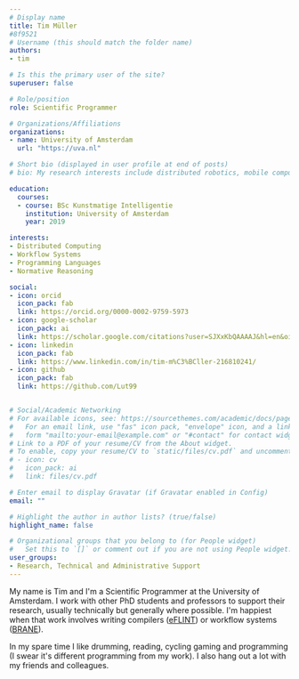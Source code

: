 ```yaml
---
# Display name
title: Tim Müller
#8f9521
# Username (this should match the folder name)
authors:
- tim

# Is this the primary user of the site?
superuser: false

# Role/position
role: Scientific Programmer

# Organizations/Affiliations
organizations:
- name: University of Amsterdam
  url: "https://uva.nl"

# Short bio (displayed in user profile at end of posts)
# bio: My research interests include distributed robotics, mobile computing and programmable matter.

education:
  courses:
  - course: BSc Kunstmatige Intelligentie
    institution: University of Amsterdam
    year: 2019

interests:
- Distributed Computing
- Workflow Systems
- Programming Languages
- Normative Reasoning

social:
- icon: orcid
  icon_pack: fab
  link: https://orcid.org/0000-0002-9759-5973
- icon: google-scholar
  icon_pack: ai
  link: https://scholar.google.com/citations?user=SJXxKbQAAAAJ&hl=en&oi=sra
- icon: linkedin
  icon_pack: fab
  link: https://www.linkedin.com/in/tim-m%C3%BCller-216810241/
- icon: github
  icon_pack: fab
  link: https://github.com/Lut99


# Social/Academic Networking
# For available icons, see: https://sourcethemes.com/academic/docs/page-builder/#icons
#   For an email link, use "fas" icon pack, "envelope" icon, and a link in the
#   form "mailto:your-email@example.com" or "#contact" for contact widget.
# Link to a PDF of your resume/CV from the About widget.
# To enable, copy your resume/CV to `static/files/cv.pdf` and uncomment the lines below.
# - icon: cv
#   icon_pack: ai
#   link: files/cv.pdf

# Enter email to display Gravatar (if Gravatar enabled in Config)
email: ""

# Highlight the author in author lists? (true/false)
highlight_name: false

# Organizational groups that you belong to (for People widget)
#   Set this to `[]` or comment out if you are not using People widget.
user_groups:
- Research, Technical and Administrative Support
---
```


My name is Tim and I'm a Scientific Programmer at the University of Amsterdam. I work with other PhD students and professors to support their research, usually technically but generally where possible. I'm happiest when that work involves writing compilers ([eFLINT](https://gitlab.com/eflint)) or workflow systems ([BRANE](https://github.com/epi-project/brane)).

In my spare time I like drumming, reading, cycling gaming and programming (I swear it's different programming from my work). I also hang out a lot with my friends and colleagues.

